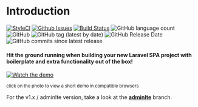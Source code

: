 # Introduction
[![StyleCI](https://styleci.io/repos/95136264/shield?branch=master)](https://styleci.io/repos/95136264)
[![Github Issues](https://img.shields.io/github/issues/laravel-liberu/liberu)](https://github.com/laravel-liberu/liberu/issues)
[![Build Status](https://travis-ci.org/laravel-liberu/Liberu.svg?branch=master)](https://travis-ci.org/laravel-liberu/Liberu)
![GitHub language count](https://img.shields.io/github/languages/count/laravel-liberu/liberu)
![GitHub](https://img.shields.io/github/license/laravel-liberu/liberu)
![GitHub tag (latest by date)](https://img.shields.io/github/v/tag/laravel-liberu/liberu)
![GitHub Release Date](https://img.shields.io/github/release-date/laravel-liberu/liberu)
![GitHub commits since latest release](https://img.shields.io/github/commits-since/laravel-liberu/liberu/latest)

#### Hit the ground running when building your new Laravel SPA project with boilerplate and extra functionality out of the box!

[![Watch the demo](https://laravel-liberu.github.io/liberu/screenshots/bulma_cap000_thumb.png)](https://laravel-liberu.github.io/liberu/videos/bulma_quick_walkthrough.webm)

<sup>click on the photo to view a short demo in compatible browsers</sup>

For the v1.x / adminlte version, take a look at the **[adminlte](https://github.com/laravel-liberu/Liberu/tree/adminlte)** branch.
